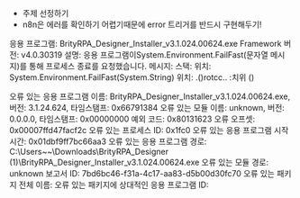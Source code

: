 - 주제 선정하기
- n8n은 에러를 확인하기 어렵기때문에 error 트리거를 반드시 구현해두기!


응용 프로그램: BrityRPA_Designer_Installer_v3.1.024.00624.exe
Framework 버전: v4.0.30319
설명: 응용 프로그램이System.Environment.FailFast(문자열 메시지)를 통해 프로세스 종료를 요청했습니다.
메시지: 
스택:
   위치: System.Environment.FailFast(System.String)
   위치: <Module>.‭⁬‎⁯⁫⁫‍⁮⁬​​‏‪‮‮‪⁫‪‭⁮⁫‫‮‎​‭‍​⁯​‮⁪‍⁯‮⁫⁯⁯⁫⁪‮()
   위치: <Module>..cctor()


오류 있는 응용 프로그램 이름: BrityRPA_Designer_Installer_v3.1.024.00624.exe, 버전: 3.1.24.624, 타임스탬프: 0x66791384
오류 있는 모듈 이름: unknown, 버전: 0.0.0.0, 타임스탬프: 0x00000000
예외 코드: 0x80131623
오류 오프셋: 0x00007ffd47facf2c
오류 있는 프로세스 ID: 0x1fc0
오류 있는 응용 프로그램 시작 시간: 0x01dbf9ff7bc66aa3
오류 있는 응용 프로그램 경로: C:\Users\~~\Downloads\BrityRPA_Designer (1)\BrityRPA_Designer_Installer_v3.1.024.00624.exe
오류 있는 모듈 경로: unknown
보고서 ID: 7bd6bc46-f31a-4c17-aa83-d5b00d30fc70
오류 있는 패키지 전체 이름: 
오류 있는 패키지에 상대적인 응용 프로그램 ID: 
